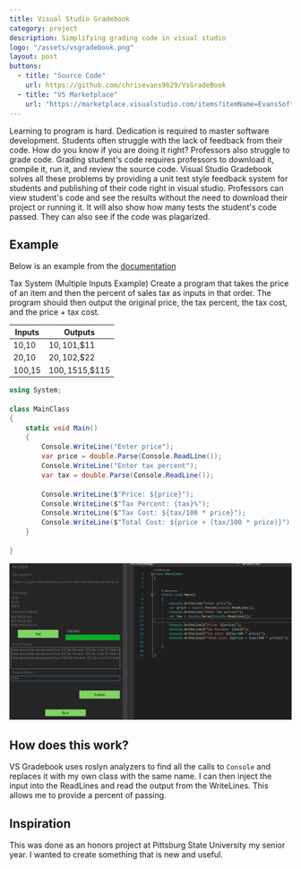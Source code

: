 ```yaml
---
title: Visual Studio Gradebook
category: project
description: Simplifying grading code in visual studio
logo: "/assets/vsgradebook.png"
layout: post
buttons:
  - title: "Source Code"
    url: https://github.com/chrisevans9629/VsGradeBook
  - title: "VS Marketplace"
    url: "https://marketplace.visualstudio.com/items?itemName=EvansSoftware.VsGradeBook"
---
```


Learning to program is hard.  Dedication is required to master software development.  Students often struggle with the lack of feedback from their code.  How do you know if you are doing it right?  Professors also struggle to grade code.  Grading student's code requires professors to download it, compile it, run it, and review the source code.  Visual Studio Gradebook solves all these problems by providing a unit test style feedback system for students and publishing of their code right in visual studio.  Professors can view student's code and see the results without the need to download their project or running it.  It will also show how many tests the student's code passed.  They can also see if the code was plagarized.

## Example

Below is an example from the [documentation](https://github.com/chrisevans9629/VsGradeBook)  

Tax System (Multiple Inputs Example)
Create a program that takes the price of an item and then the percent of sales tax as inputs in that order. The program should then output the original price, the tax percent, the tax cost, and the price + tax cost.

| Inputs | Outputs |
| --- | --- |
| 10,10 | $10,10%,$1,$11
| 20,10 | $20,10%,$2,$22
| 100,15 | $100,15%,$15,$115

```csharp
using System;

class MainClass
{
    static void Main()
    {
        Console.WriteLine("Enter price");
        var price = double.Parse(Console.ReadLine());
        Console.WriteLine("Enter tax percent");
        var tax = double.Parse(Console.ReadLine());

        Console.WriteLine($"Price: ${price}");
        Console.WriteLine($"Tax Percent: {tax}%");
        Console.WriteLine($"Tax Cost: ${tax/100 * price}");
        Console.WriteLine($"Total Cost: ${price + (tax/100 * price)}");
    }

}
```

![result](/assets/images/vsgradebook_taxsystemsubmissionview.png)

## How does this work?

VS Gradebook uses roslyn analyzers to find all the calls to `Console` and replaces it with my own class with the same name.  I can then inject the input into the ReadLines and read the output from the WriteLines.  This allows me to provide a percent of passing.

## Inspiration

This was done as an honors project at Pittsburg State University my senior year.  I wanted to create something that is new and useful.